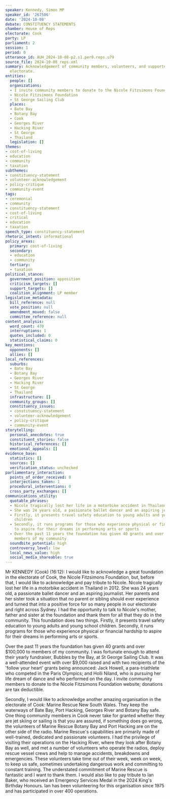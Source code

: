 ```yaml
---
speaker: Kennedy, Simon MP
speaker_id: '267506'
date: '2024-10-08'
debate: CONSTITUENCY STATEMENTS
chamber: House of Reps
electorate: Cook
party: LP
parliament: 2
session: 1
period: 0
utterance_id: AUH_2024-10-08-p2.s1.per0.reps.u79
source_file: 2024-10-08_reps.xml
summary: Acknowledgement of community members, volunteers, and supporters in the Cook
  electorate.
entities:
  people: []
  organizations:
  - I invite community members to donate to the Nicole Fitzsimons Foundation
  - Nicole Fitzsimons Foundation
  - St George Sailing Club
  places:
  - Bate Bay
  - Botany Bay
  - Cook
  - Georges River
  - Hacking River
  - St George
  - Thailand
  legislation: []
themes:
- cost-of-living
- education
- community
- taxation
subthemes:
- constituency-statement
- volunteer-acknowledgement
- policy-critique
- community-event
tags:
- ceremonial
- community
- constituency-statement
- cost-of-living
- critical
- education
- taxation
speech_type: constituency-statement
rhetoric_intent: informational
policy_areas:
  primary: cost-of-living
  secondary:
  - education
  - community
  tertiary:
  - taxation
political_stance:
  government_position: opposition
  criticism_targets: []
  support_targets: []
  coalition_alignment: LP member
legislative_metadata:
  bill_reference: null
  vote_position: null
  amendment_moved: false
  committee_reference: null
content_analysis:
  word_count: 470
  interruptions: 1
  quotes_included: 0
  statistical_claims: 0
key_mentions:
  opponents: []
  allies: []
local_references:
  suburbs:
  - Bate Bay
  - Botany Bay
  - Georges River
  - Hacking River
  - St George
  - Thailand
  infrastructure: []
  community_groups: []
  constituency_issues:
  - constituency-statement
  - volunteer-acknowledgement
  - policy-critique
  - community-event
storytelling:
  personal_anecdotes: true
  constituent_stories: false
  historical_references: []
  emotional_appeals: []
evidence_base:
  statistics: []
  sources: []
  verification_status: unchecked
parliamentary_interaction:
  points_of_order_received: 0
  interjections_taken: 1
  procedural_interventions: 0
  cross_party_exchanges: []
communications_utility:
  quotable_phrases:
  - Nicole tragically lost her life in a motorbike accident in Thailand in 2012
  - She was 24 years old, a passionate ballet dancer and an aspiring journalist
  - Firstly, it presents travel safety education to young adults and young school
    children
  - Secondly, it runs programs for those who experience physical or financial hardship
    to aspire for their dreams in performing arts or sports
  - Over the past 11 years the foundation has given 40 grants and over $100,000 to
    members of my community
  soundbite_potential: high
  controversy_level: low
  local_news_value: high
  social_media_shareable: true
---
```


Mr KENNEDY (Cook) (16:12): I would like to acknowledge a great foundation in the electorate of Cook, the Nicole Fitzsimons Foundation, but, before that, I would like to acknowledge and pay tribute to Nicole. Nicole tragically lost her life in a motorbike accident in Thailand in 2012. She was 24 years old, a passionate ballet dancer and an aspiring journalist. Her parents and her sister took a situation that no parent or sibling should ever experience and turned that into a positive force for so many people in our electorate and right across Sydney. I had the opportunity to talk to Nicole's mother, father and sister at the foundation and thank them for all that they do in the community. This foundation does two things. Firstly, it presents travel safety education to young adults and young school children. Secondly, it runs programs for those who experience physical or financial hardship to aspire for their dreams in performing arts or sports.

Over the past 11 years the foundation has given 40 grants and over $100,000 to members of my community. I was fortunate enough to attend their yearly fundraiser, Bubbles by the Bay, at St George Sailing Club. It was a well-attended event with over $9,000 raised and with two recipients of the 'follow your heart' grants being announced: Jack Howell, a para-triathlete who competed in the Paris Olympics; and Holli Niland, who is pursuing her life dream of dance and who performed on the day. I invite community members to donate to the Nicole Fitzsimons Foundation website; donations are tax deductible.

Secondly, I would like to acknowledge another amazing organisation in the electorate of Cook: Marine Rescue New South Wales. They keep the waterways of Bate Bay, Port Hacking, Georges River and Botany Bay safe. One thing community members in Cook never take for granted whether they are jet skiing or sailing is that you are assured, if something does go wrong, the volunteers of Marine Rescue Botany Bay and Port Hacking are on the other side of the radio. Marine Rescue's capabilities are primarily made of well-trained, dedicated and passionate volunteers. I had the privilege of visiting their operations on the Hacking River, where they look after Botany Bay as well, and met a number of volunteers who operate the radios, deploy rescue vessel crews and help to manage accidents, breakdowns and emergencies. These volunteers take time out of their week, week on week, to keep us safe, sometimes undertaking dangerous work and committing to constant training. The understated commitment of Marine Rescue is fantastic and I want to thank them. I would also like to pay tribute to Ian Baker, who received an Emergency Services Medal in the 2024 King's Birthday Honours. Ian has been volunteering for this organisation since 1975 and has participated in over 400 operations.
